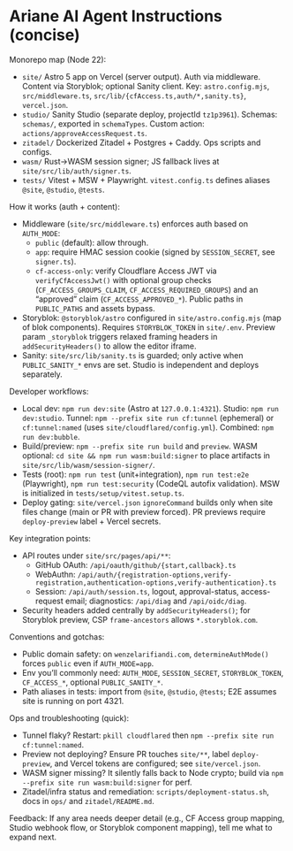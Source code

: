 # Ariane AI Agent Instructions (concise)

Monorepo map (Node 22):

- `site/` Astro 5 app on Vercel (server output). Auth via middleware. Content via Storyblok; optional Sanity client. Key: `astro.config.mjs`, `src/middleware.ts`, `src/lib/{cfAccess.ts,auth/*,sanity.ts}`, `vercel.json`.
- `studio/` Sanity Studio (separate deploy, projectId `tz1p3961`). Schemas: `schemas/`, exported in `schemaTypes`. Custom action: `actions/approveAccessRequest.ts`.
- `zitadel/` Dockerized Zitadel + Postgres + Caddy. Ops scripts and configs.
- `wasm/` Rust→WASM session signer; JS fallback lives at `site/src/lib/auth/signer.ts`.
- `tests/` Vitest + MSW + Playwright. `vitest.config.ts` defines aliases `@site`, `@studio`, `@tests`.

How it works (auth + content):

- Middleware (`site/src/middleware.ts`) enforces auth based on `AUTH_MODE`:
  - `public` (default): allow through.
  - `app`: require HMAC session cookie (signed by `SESSION_SECRET`, see `signer.ts`).
  - `cf-access-only`: verify Cloudflare Access JWT via `verifyCfAccessJwt()` with optional group checks (`CF_ACCESS_GROUPS_CLAIM`, `CF_ACCESS_REQUIRED_GROUPS`) and an “approved” claim (`CF_ACCESS_APPROVED_*`). Public paths in `PUBLIC_PATHS` and assets bypass.
- Storyblok: `@storyblok/astro` configured in `site/astro.config.mjs` (map of blok components). Requires `STORYBLOK_TOKEN` in `site/.env`. Preview param `_storyblok` triggers relaxed framing headers in `addSecurityHeaders()` to allow the editor iframe.
- Sanity: `site/src/lib/sanity.ts` is guarded; only active when `PUBLIC_SANITY_*` envs are set. Studio is independent and deploys separately.

Developer workflows:

- Local dev: `npm run dev:site` (Astro at `127.0.0.1:4321`). Studio: `npm run dev:studio`. Tunnel: `npm --prefix site run cf:tunnel` (ephemeral) or `cf:tunnel:named` (uses `site/cloudflared/config.yml`). Combined: `npm run dev:bubble`.
- Build/preview: `npm --prefix site run build` and `preview`. WASM optional: `cd site && npm run wasm:build:signer` to place artifacts in `site/src/lib/wasm/session-signer/`.
- Tests (root): `npm run test` (unit+integration), `npm run test:e2e` (Playwright), `npm run test:security` (CodeQL autofix validation). MSW is initialized in `tests/setup/vitest.setup.ts`.
- Deploy gating: `site/vercel.json` `ignoreCommand` builds only when site files change (main or PR with preview forced). PR previews require `deploy-preview` label + Vercel secrets.

Key integration points:

- API routes under `site/src/pages/api/**`:
  - GitHub OAuth: `/api/oauth/github/{start,callback}.ts`
  - WebAuthn: `/api/auth/{registration-options,verify-registration,authentication-options,verify-authentication}.ts`
  - Session: `/api/auth/session.ts`, logout, approval-status, access-request email; diagnostics: `/api/diag` and `/api/oidc/diag`.
- Security headers added centrally by `addSecurityHeaders()`; for Storyblok preview, CSP `frame-ancestors` allows `*.storyblok.com`.

Conventions and gotchas:

- Public domain safety: on `wenzelarifiandi.com`, `determineAuthMode()` forces `public` even if `AUTH_MODE=app`.
- Env you’ll commonly need: `AUTH_MODE`, `SESSION_SECRET`, `STORYBLOK_TOKEN`, `CF_ACCESS_*`, optional `PUBLIC_SANITY_*`.
- Path aliases in tests: import from `@site`, `@studio`, `@tests`; E2E assumes site is running on port 4321.

Ops and troubleshooting (quick):

- Tunnel flaky? Restart: `pkill cloudflared` then `npm --prefix site run cf:tunnel:named`.
- Preview not deploying? Ensure PR touches `site/**`, label `deploy-preview`, and Vercel tokens are configured; see `site/vercel.json`.
- WASM signer missing? It silently falls back to Node crypto; build via `npm --prefix site run wasm:build:signer` for perf.
- Zitadel/infra status and remediation: `scripts/deployment-status.sh`, docs in `ops/` and `zitadel/README.md`.

Feedback: If any area needs deeper detail (e.g., CF Access group mapping, Studio webhook flow, or Storyblok component mapping), tell me what to expand next.

